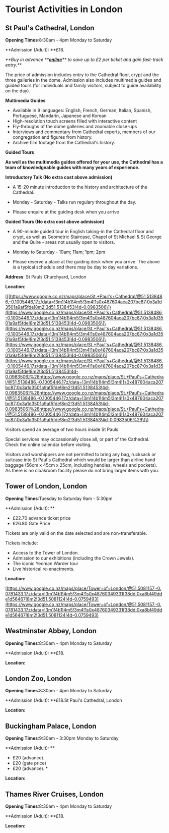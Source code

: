 # Tourist Activities in London

## St Paul's Cathedral, London

**Opening Times**:8:30am - 4pm Monday to Saturday

**Admission \(Adult\): **£18.

_**Buy in advance **_[_**online**_](https://www.stpauls.co.uk/tickets)_** to save up to £2 per ticket and gain fast-track entry.**_

The price of admission includes entry to the Cathedral floor, crypt and the three galleries in the dome. Admission also includes multimedia guides and guided tours \(for individuals and family visitors, subject to guide availability on the day\).

**Multimedia Guides**

* Available in 9 languages: English, French, German, Italian, Spanish, Portuguese, Mandarin, Japanese and Korean
* High-resolution touch screens filled with interactive content
* Fly-throughs of the dome galleries and zoomable close-ups
* Interviews and commentary from Cathedral experts, members of our congregation and figures from history.
* Archive film footage from the Cathedral's history.

**Guided Tours**

**As well as the multimedia guides offered for your use, the Cathedral has a team of knowledgeable guides with many years of experience.**

**Introductory Talk \(No extra cost above admission\)**

* A 15-20 minute introduction to the history and architecture of the Cathedral.

* Monday - Saturday -  Talks run regulary throughout the day.

* Please enquire at the guiding desk when you arrive

**Guided Tours \(No extra cost above admission\)**

* A 90-minute guided tour in English taking-in the Cathedral floor and crypt, as well as Geometric Staircase, Chapel of St Michael & St George and the Quire - areas not usually open to visitors.

* Monday to Saturday - 10am; 11am; 1pm; 2pm

* Please reserve a place at the guiding desk when you arrive. The above is a typical schedule and there may be day to day variations.

**Address**: St Pauls Churchyard, London

**Location**:

\[\[[https://www.google.co.nz/maps/place/St.+Paul's+Cathedral/@51.5138486,-0.1005446,17z/data=!3m1!4b1!4m5!3m4!1s0x487604aca207bc87:0x3a1d3501a9af5fde!8m2!3d51.5138453!4d-0.0983506\]\(https://www.google.co.nz/maps/place/St.+Paul's+Cathedral/@51.5138486,-0.1005446,17z/data=!3m1!4b1!4m5!3m4!1s0x487604aca207bc87:0x3a1d3501a9af5fde!8m2!3d51.5138453!4d-0.0983506\]\(https://www.google.co.nz/maps/place/St.+Paul's+Cathedral/@51.5138486,-0.1005446,17z/data=!3m1!4b1!4m5!3m4!1s0x487604aca207bc87:0x3a1d3501a9af5fde!8m2!3d51.5138453!4d-0.0983506\]\(https://www.google.co.nz/maps/place/St.+Paul's+Cathedral/@51.5138486,-0.1005446,17z/data=!3m1!4b1!4m5!3m4!1s0x487604aca207bc87:0x3a1d3501a9af5fde!8m2!3d51.5138453!4d-0.0983506\)\](https://www.google.co.nz/maps/place/St.+Paul's+Cathedral/@51.5138486,-0.1005446,17z/data=!3m1!4b1!4m5!3m4!1s0x487604aca207bc87:0x3a1d3501a9af5fde!8m2!3d51.5138453!4d-0.0983506]%28https://www.google.co.nz/maps/place/St.+Paul's+Cathedral/@51.5138486,-0.1005446,17z/data=!3m1!4b1!4m5!3m4!1s0x487604aca207bc87:0x3a1d3501a9af5fde!8m2!3d51.5138453!4d-0.0983506]%28https://www.google.co.nz/maps/place/St.+Paul's+Cathedral/@51.5138486,-0.1005446,17z/data=!3m1!4b1!4m5!3m4!1s0x487604aca207bc87:0x3a1d3501a9af5fde!8m2!3d51.5138453!4d-0.0983506]%28https://www.google.co.nz/maps/place/St.+Paul's+Cathedral/@51.5138486,-0.1005446,17z/data=!3m1!4b1!4m5!3m4!1s0x487604aca207bc87:0x3a1d3501a9af5fde!8m2!3d51.5138453!4d-0.0983506%29\)\)

Visitors spend an average of two hours inside St Pauls

Special services may occassionally close all, or part of the Cathedral. Check the online calendar before visiting.

Visitors and worshippers are not permitted to bring any bag, rucksack or suitcase into St Paul's Cathedral which would be larger than airline hand baggage \(56cm x 45cm x 25cm, including handles, wheels and pockets\). As there is no cloakroom facility please do not bring larger items with you.

## Tower of London, London

**Opening Times**:Tuesday to Saturday 9am - 5:30pm

**Admission \(Adult\): **

* £22.70 advance ticket price
* £26.80 Gate Price

Tickets are only valid on the date selected and are non-transferable.

Tickets include:

* Access to the Tower of London.
* Admission to our exhibitions \(including the Crown Jewels\).
* The iconic Yeoman Warder tour
* Live historical re-enactments.

**Location:**

[https://www.google.co.nz/maps/place/Tower+of+London/@51.5081157,-0.0781433,17z/data=!3m1!4b1!4m5!3m4!1s0x48760349331f38dd:0xa8bf49dde1d56467!8m2!3d51.5081124!4d-0.0759493](https://www.google.co.nz/maps/place/Tower+of+London/@51.5081157,-0.0781433,17z/data=!3m1!4b1!4m5!3m4!1s0x48760349331f38dd:0xa8bf49dde1d56467!8m2!3d51.5081124!4d-0.0759493)

## Westminster Abbey, London

**Opening Times**:8:30am - 4pm Monday to Saturday

**Admission \(Adult\): **£18.

**Location:**

## London Zoo, London

**Opening Times**:8:30am - 4pm Monday to Saturday

**Admission \(Adult\): **£18.St Paul's Cathedral, London

**Location:**

## Buckingham Palace, London

**Opening Times**:9:30am - 3:30pm Monday to Saturday

**Admission \(Adult\): **

* £20 \(advance\).
* £20 \(gate price\)
* £20 \(advance\).
  * 

**Location:**

## Thames River Cruises, London

**Opening Times**:8:30am - 4pm Monday to Saturday

**Admission \(Adult\): **£18.

**Location:**



